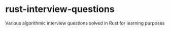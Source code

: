 # rust-interview-questions
Various algorithmic interview questions solved in Rust for learning purposes
